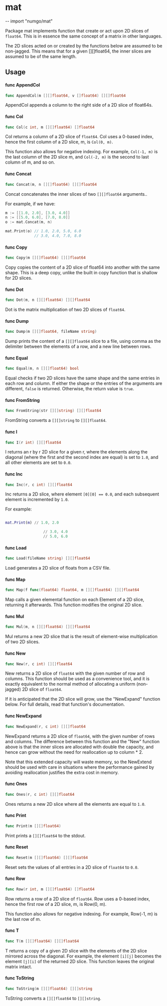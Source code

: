 # mat
--
    import "numgo/mat"

Package mat implements function that create or act upon 2D slices of `float64`.
This is in essence the same concept of a matrix in other languages.

The 2D slices acted on or created by the functions below are assumed to be
non-jagged. This means that for a given [][]float64, the inner slices are
assumed to be of the same length.

## Usage

#### func  AppendCol

```go
func AppendCol(m [][]float64, v []float64) [][]float64
```
AppendCol appends a column to the right side of a 2D slice of float64s.

#### func  Col

```go
func Col(c int, m [][]float64) []float64
```
Col returns a column of a 2D slice of `float64`. Col uses a 0-based index, hence
the first column of a 2D slice, m, is `Col(0, m)`.

This function also allows for negative indexing. For example, `Col(-1, m)` is
the last column of the 2D slice m, and `Col(-2, m)` is the second to last column
of m, and so on.

#### func  Concat

```go
func Concat(m, n [][]float64) [][]float64
```
Concat concatenates the inner slices of two `[][]float64` arguments..

For example, if we have:

```go 
m := [[1.0, 2.0], [3.0, 4.0]] 
n := [[5.0, 6.0], [7.0, 8.0]] 
o := mat.Concat(m, n)

mat.Print(o) // 1.0, 2.0, 5.0, 6.0
             // 3.0, 4.0, 7.0, 8.0

```

#### func  Copy

```go
func Copy(m [][]float64) [][]float64
```
Copy copies the content of a 2D slice of float64 into another with the same
shape. This is a deep copy, unlike the built in copy function that is shallow
for 2D slices.

#### func  Dot

```go
func Dot(m, n [][]float64) [][]float64
```
Dot is the matrix multiplication of two 2D slices of `float64`.

#### func  Dump

```go
func Dump(m [][]float64, fileName string)
```
Dump prints the content of a `[][]float64` slice to a file, using comma as the
delimiter between the elements of a row, and a new line between rows.

#### func  Equal

```go
func Equal(m, n [][]float64) bool
```
Equal checks if two 2D slices have the same shape and the same entries in each
row and column. If either the shape or the entries of the arguments are
different, `false` is returned. Otherwise, the return value is `true`.

#### func  FromString

```go
func FromString(str [][]string) [][]float64
```
FromString converts a `[][]string` to `[][]float64`.

#### func  I

```go
func I(r int) [][]float64
```
I returns an r by r 2D slice for a given r, where the elements along the
diagonal (where the first and the second index are equal) is set to `1.0`, and
all other elements are set to `0.0`.

#### func  Inc

```go
func Inc(r, c int) [][]float64
```
Inc returns a 2D slice, where element `[0][0] == 0.0`, and each subsequent
element is incremented by `1.0`.

For example:

``` m := Inc(3, 2)

mat.Print(m) // 1.0, 2.0

                 // 3.0, 4.0
    			 // 5.0, 6.0

```

#### func  Load

```go
func Load(fileName string) [][]float64
```
Load generates a 2D slice of floats from a CSV file.

#### func  Map

```go
func Map(f func(float64) float64, m [][]float64) [][]float64
```
Map calls a given elemental function on each Element of a 2D slice, returning it
afterwards. This function modifies the original 2D slice.

#### func  Mul

```go
func Mul(m, n [][]float64) [][]float64
```
Mul returns a new 2D slice that is the result of element-wise multiplication of
two 2D slices.

#### func  New

```go
func New(r, c int) [][]float64
```
New returns a 2D slice of `float64` with the given number of row and columns.
This function should be used as a convenience tool, and it is exactly equivalent
to the normal method of allocating a uniform (non-jagged) 2D slice of `float64`.

If it is anticipated that the 2D slice will grow, use the "NewExpand" function
below. For full details, read that function's documentation.

#### func  NewExpand

```go
func NewExpand(r, c int) [][]float64
```
NewExpand returns a 2D slice of `float64`, with the given number of rows and
columns. The difference between this function and the "New" function above is
that the inner slices are allocated with double the capacity, and hence can grow
without the need for reallocation up to column * 2.

Note that this extended capacity will waste memory, so the NewExtend should be
used with care in situations where the performance gained by avoiding
reallocation justifies the extra cost in memory.

#### func  Ones

```go
func Ones(r, c int) [][]float64
```
Ones returns a new 2D slice where all the elements are equal to `1.0`.

#### func  Print

```go
func Print(m [][]float64)
```
Print prints a `[][]float64` to the stdout.

#### func  Reset

```go
func Reset(m [][]float64) [][]float64
```
Reset sets the values of all entries in a 2D slice of `float64` to `0.0`.

#### func  Row

```go
func Row(r int, m [][]float64) []float64
```
Row returns a row of a 2D slice of `float64`. Row uses a 0-based index, hence
the first row of a 2D slice, m, is Row(0, m).

This function also allows for negative indexing. For example, Row(-1, m) is the
last row of m.

#### func  T

```go
func T(m [][]float64) [][]float64
```
T returns a copy of a given 2D slice with the elements of the 2D slice mirrored
across the diagonal. For example, the element `[i][j]` becomes the element
`[j][i]` of the returned 2D slice. This function leaves the original matrix
intact.

#### func  ToString

```go
func ToString(m [][]float64) [][]string
```
ToString converts a `[][]float64` to `[][]string`.
